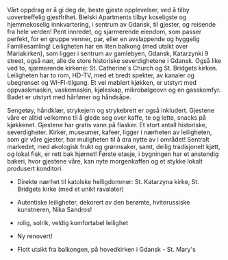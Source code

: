 Vårt oppdrag er å gi deg de, beste gjeste opplevelser, ved å tilby uovertreffelig gjestfrihet. Bielski Apartments tilbyr koseligste og hjemmekoselig innkvartering, i sentrum av Gdansk, til gjester, og reisende fra hele verden! Pent innredet, og sjarmerende eiendom, som passer perfekt, for en gruppe venner, par, eller en avslappende og hyggelig Familiesamling!
Leiligheten har en liten balkong (med utsikt over Mariakirken), som ligger i sentrum av gamlebyen, Gdansk, Katarzynki 9 street, også nær, alle de store historiske severdighetene i Gdansk. Også like ved to, sjarmerende kirkene: St. Catherine's Church og St. Bridgets kirken. Leiligheten har to rom, HD-TV, med et bredt spekter, av kanaler og ubegrenset og WI-FI-tilgang. Et vel møblert kjøkken, er utstyrt med oppvaskmaskin, vaskemaskin, kjøleskap, mikrobølgeovn og en gasskomfyr. Badet er utstyrt med hårføner og håndsåpe.

Sengetøy, håndklær, strykejern og strykebrett er også inkludert. Gjestene våre er alltid velkomne til å glede seg over kaffe, te og lette, snacks på kjøkkenet. Gjestene har gratis vann på flasker. Et stort antall historiske, severdigheter. Kirker, museumer, kafeer, ligger i nærheten av leiligheten, som gir våre gjester, har muligheten til å dra nytte av i området! Sentralt markedet, med økologisk frukt og grønnsaker, samt, deilig tradisjonelt kjøtt, og lokal fisk, er rett bak hjørnet! Første etasje, i bygningen har et anstendig bakeri, hvor gjestene våre, kan nyte morgenkaffen og et stykke lokalt produsert konditori.

- Direkte nærhet til katolske helligdommer: St. Katarzyna kirke, St. Bridgets kirke (med et unikt ravalater)

- Autentiske leiligheter, dekorert av den berømte, hviterussiske kunstneren, Nika Sandros!

- rolig, solrik, veldig komfortabel leilighet

- Ny renovert!

- Flott utsikt fra balkongen, på hovedkirken i Gdansk - St. Mary's
